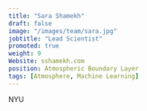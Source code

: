 ```yaml
---
title: "Sara Shamekh"
draft: false
image: "/images/team/sara.jpg"
jobtitle: "Lead Scientist"
promoted: true
weight: 9
Website: sshamekh.com
position: Atmospheric Boundary Layer
tags: [Atmosphere, Machine Learning]
---
```



NYU

